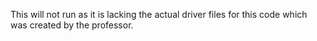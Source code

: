 This will not run as it is lacking the actual driver files for this code which was created by the professor.
